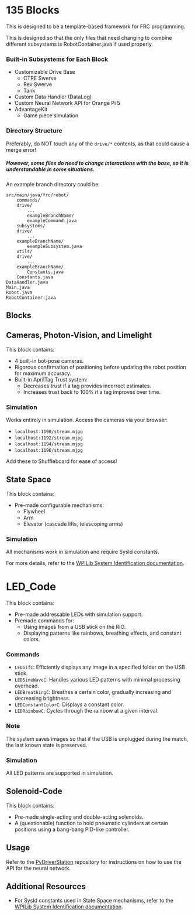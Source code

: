 # 135 Blocks
This is designed to be a template-based framework for FRC programming.

This is designed so that the only files that need changing to combine different subsystems is RobotContainer.java if used properly.

### Built-in Subsystems for Each Block

- Customizable Drive Base
  - CTRE Swerve
  - Rev Swerve
  - Tank
- Custom Data Handler (DataLog)
- Custom Neural Network API for Orange Pi 5
- AdvantageKit
  - Game piece simulation

### Directory Structure
Preferably, do NOT touch any of the `drive/*` contents, as that could cause a merge error!
##### However, some files do need to change interactions with the base, so it is understandable in some situations.

An example branch directory could be:


    src/main/java/frc/robot/
        commands/
		drive/
			...
        	exampleBranchName/
			exampleCommand.java
        subsystems/
		drive/
			...
		exampleBranchName/
			exampleSubsystem.java
        utils/
		drive/
			...
		exampleBranchName/
			Constants.java
        Constants.java
	DataHandler.java
	Main.java
	Robot.java
	RobotContainer.java
## Blocks
## Cameras, Photon-Vision, and Limelight

This block contains:

- 4 built-in bot-pose cameras.
- Rigorous confirmation of positioning before updating the robot position for maximum accuracy.
- Built-in AprilTag Trust system: 
  - Decreases trust if a tag provides incorrect estimates.
  - Increases trust back to 100% if a tag improves over time.

### Simulation
Works entirely in simulation. Access the cameras via your browser:

- `localhost:1190/stream.mjpg`
- `localhost:1192/stream.mjpg`
- `localhost:1194/stream.mjpg`
- `localhost:1196/stream.mjpg`

Add these to Shuffleboard for ease of access!

## State Space

This block contains:

- Pre-made configurable mechanisms:
  - Flywheel
  - Arm
  - Elevator (cascade lifts, telescoping arms)

### Simulation
All mechanisms work in simulation and require SysId constants. 

For more details, refer to the [WPILib System Identification documentation](https://docs.wpilib.org/en/stable/docs/software/advanced-controls/system-identification/viewing-diagnostics.html).

# LED_Code

This block contains:

- Pre-made addressable LEDs with simulation support.
- Premade commands for:
  - Using images from a USB stick on the RIO.
  - Displaying patterns like rainbows, breathing effects, and constant colors.

### Commands

- `LEDGifC`: Efficiently displays any image in a specified folder on the USB stick.
- `LEDSineWaveC`: Handles various LED patterns with minimal processing overhead.
- `LEDBreathingC`: Breathes a certain color, gradually increasing and decreasing brightness.
- `LEDConstantColorC`: Displays a constant color.
- `LEDRainbowC`: Cycles through the rainbow at a given interval.

### Note

The system saves images so that if the USB is unplugged during the match, the last known state is preserved.

### Simulation

All LED patterns are supported in simulation.


## Solenoid-Code

This block contains:

- Pre-made single-acting and double-acting solenoids.
- A (questionable) function to hold pneumatic cylinders at certain positions using a bang-bang PID-like controller.

## Usage
Refer to the [PyDriverStation](https://github.com/Team135BlackKnights/PyDriverStation) repository for instructions on how to use the API for the neural network.

## Additional Resources
- For SysId constants used in State Space mechanisms, refer to the [WPILib System Identification documentation](https://docs.wpilib.org/en/stable/docs/software/advanced-controls/system-identification/viewing-diagnostics.html).
